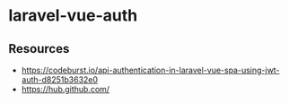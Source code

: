 # laravel-vue-auth

## Resources
- https://codeburst.io/api-authentication-in-laravel-vue-spa-using-jwt-auth-d8251b3632e0
- https://hub.github.com/
